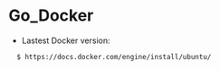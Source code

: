 # Go_Docker

- Lastest Docker version:
```shell script
  $ https://docs.docker.com/engine/install/ubuntu/
```